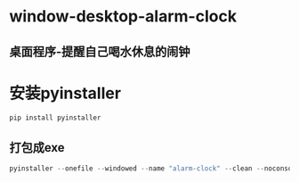 # window-desktop-alarm-clock
## 桌面程序-提醒自己喝水休息的闹钟

# 安装pyinstaller
```powershell
pip install pyinstaller
```

## 打包成exe
```powershell
pyinstaller --onefile --windowed --name "alarm-clock" --clean --noconsole main.py
```

